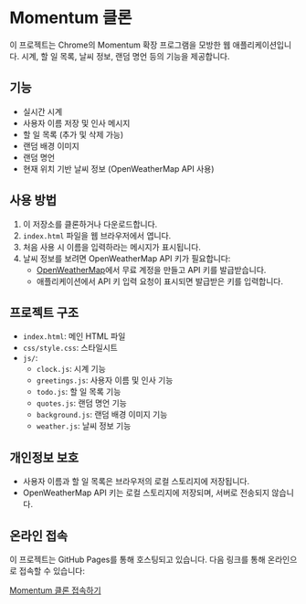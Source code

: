# Momentum 클론

이 프로젝트는 Chrome의 Momentum 확장 프로그램을 모방한 웹 애플리케이션입니다. 시계, 할 일 목록, 날씨 정보, 랜덤 명언 등의 기능을 제공합니다.

## 기능

- 실시간 시계
- 사용자 이름 저장 및 인사 메시지
- 할 일 목록 (추가 및 삭제 가능)
- 랜덤 배경 이미지
- 랜덤 명언
- 현재 위치 기반 날씨 정보 (OpenWeatherMap API 사용)

## 사용 방법

1. 이 저장소를 클론하거나 다운로드합니다.
2. `index.html` 파일을 웹 브라우저에서 엽니다.
3. 처음 사용 시 이름을 입력하라는 메시지가 표시됩니다.
4. 날씨 정보를 보려면 OpenWeatherMap API 키가 필요합니다:
   - [OpenWeatherMap](https://openweathermap.org/)에서 무료 계정을 만들고 API 키를 발급받습니다.
   - 애플리케이션에서 API 키 입력 요청이 표시되면 발급받은 키를 입력합니다.

## 프로젝트 구조

- `index.html`: 메인 HTML 파일
- `css/style.css`: 스타일시트
- `js/`:
  - `clock.js`: 시계 기능
  - `greetings.js`: 사용자 이름 및 인사 기능
  - `todo.js`: 할 일 목록 기능
  - `quotes.js`: 랜덤 명언 기능
  - `background.js`: 랜덤 배경 이미지 기능
  - `weather.js`: 날씨 정보 기능

## 개인정보 보호

- 사용자 이름과 할 일 목록은 브라우저의 로컬 스토리지에 저장됩니다.
- OpenWeatherMap API 키는 로컬 스토리지에 저장되며, 서버로 전송되지 않습니다.

## 온라인 접속

이 프로젝트는 GitHub Pages를 통해 호스팅되고 있습니다. 다음 링크를 통해 온라인으로 접속할 수 있습니다:

[Momentum 클론 접속하기](https://dshomin.github.io/vanila_js/momentum/index.html)


